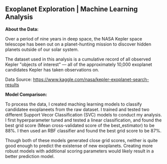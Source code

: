 ## Exoplanet Exploration | Machine Learning Analysis

**About the Data:**

Over a period of nine years in deep space, the NASA Kepler space telescope has been out on a planet-hunting mission to discover hidden planets outside of our solar system.

The dataset used in this analysis is a cumulative record of all observed Kepler "objects of interest" — all of the approximately 10,000 exoplanet candidates Kepler has taken observations on.

Data Source: https://www.kaggle.com/nasa/kepler-exoplanet-search-results 

**Model Comparison:**

To process the data, I created maching learning models to classify candidatee exoplaneets from the raw dataset. I trained and tested two different Support Vecor Classification (SVC) models to conduct my analysis. I first hyperparameter tuned and tested a linear classification, and found the best grid score (Mean cross-validated score of the best_estimator) to be 88%. I then used an RBF classifier and found the best grid score to be 87%. 

Though both of these models generated close grid scores, neither is quite good enough to predict the existense of new exoplanets. Creating more robust models with additional scoring parameters would likely result in a better prediction model. 
